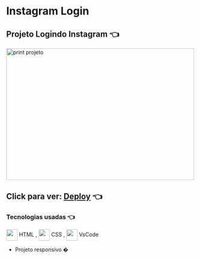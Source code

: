 # Instagram Login
[//]:<> (../master/assets/img/print.png) 
## Projeto Logindo Instagram 👈 
    

<img alt='print projeto' align="center" height="350" width="500" src="../master/img/print.png">

## Click para ver: <a href='https://joaogabrielz.github.io/InstagramLogin/'>Deploy</a> 👈 

### Tecnologias usadas 👈 
<img align="center" height="30" width="30" src="https://cdn.jsdelivr.net/gh/devicons/devicon/icons/html5/html5-original.svg"> HTML , 
<img align="center" height="30" width="30" src="https://cdn.jsdelivr.net/gh/devicons/devicon/icons/css3/css3-original.svg"> CSS , 
<img align="center" height="30" width="30" src="https://cdn.jsdelivr.net/gh/devicons/devicon/icons/vscode/vscode-original.svg"> VsCode 
- Projeto responsivo  �
